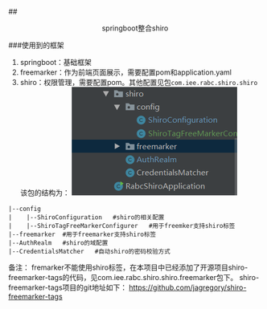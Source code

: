 ##<center>springboot整合shiro</center>

###使用到的框架
1. springboot：基础框架
2. freemarker：作为前端页面展示，需要配置pom和application.yaml
3. shiro：权限管理，需要配置pom。其他配置见包`com.iee.rabc.shiro.shiro`
该包的结构为：
![](images/2019-06-12-21-26-21.png)
```
|--config
|    |--ShiroConfiguration   #shiro的相关配置
|    |--ShiroTagFreeMarkerConfigurer   #用于freemker支持shiro标签
|--freemarker  #用于freemarker支持shiro标签
|--AuthRealm   #shiro的域配置
|--CredentialsMatcher   #自动shiro的密码校验方式
```

备注：
fremarker不能使用shiro标签，在本项目中已经添加了开源项目shiro-freemarker-tags的代码，见com.iee.rabc.shiro.shiro.freemarker包下。
shiro-freemarker-tags项目的git地址如下：
https://github.com/jagregory/shiro-freemarker-tags




